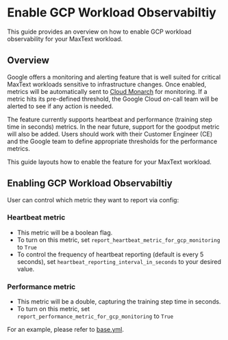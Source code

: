 <!--
 Copyright 2024 Google LLC

 Licensed under the Apache License, Version 2.0 (the "License");
 you may not use this file except in compliance with the License.
 You may obtain a copy of the License at

      https://www.apache.org/licenses/LICENSE-2.0

 Unless required by applicable law or agreed to in writing, software
 distributed under the License is distributed on an "AS IS" BASIS,
 WITHOUT WARRANTIES OR CONDITIONS OF ANY KIND, either express or implied.
 See the License for the specific language governing permissions and
 limitations under the License.
 -->

# Enable GCP Workload Observabiltiy
This guide provides an overview on how to enable GCP workload observability for your MaxText workload.

## Overview
Google offers a monitoring and alerting feature that is well suited for critical MaxText workloads sensitive to infrastructure changes.
Once enabled, metrics will be automatically sent to [Cloud Monarch](https://research.google/pubs/monarch-googles-planet-scale-in-memory-time-series-database/) for monitoring.
If a metric hits its pre-defined threshold, the Google Cloud on-call team will be alerted to see if any action is needed. 

The feature currently supports heartbeat and performance (training step time in seconds) metrics. In the near future, support for the goodput metric will also be added.
Users should work with their Customer Engineer (CE) and the Google team to define appropriate thresholds for the performance metrics.

This guide layouts how to enable the feature for your MaxText workload.

## Enabling GCP Workload Observabiltiy
User can control which metric they want to report via config:

### Heartbeat metric 
- This metric will be a boolean flag.
- To turn on this metric, set `report_heartbeat_metric_for_gcp_monitoring` to `True`
- To control the frequency of heartbeat reporting (default is every 5 seconds), set `heartbeat_reporting_interval_in_seconds` to your desired value.

### Performance metric
- This metric will be a double, capturing the training step time in seconds.
- To turn on this metric, set `report_performance_metric_for_gcp_monitoring` to `True`

For an example, please refer to [base.yml](https://github.com/AI-Hypercomputer/maxtext/blob/main/src/MaxText/configs/base.yml).